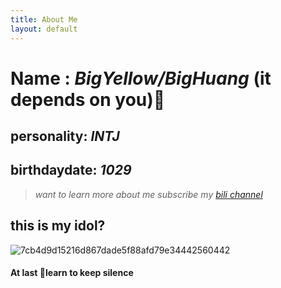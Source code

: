 ```yaml
---
title: About Me
layout: default  
---
```

# Name : *BigYellow/BigHuang* (it depends on you)🙈
## personality: *INTJ*
## birthdaydate: *1029*
> *want to learn more about me subscribe my [bili channel](https://space.bilibili.com/456404910?spm_id_from=333.1007.0.0)*
## this is my idol?

![7cb4d9d15216d867dade5f88afd79e34442560442](https://github.com/user-attachments/assets/43b96d84-0133-460c-8a33-4788b38e6b4d)

#### At last 🍎learn to keep silence
